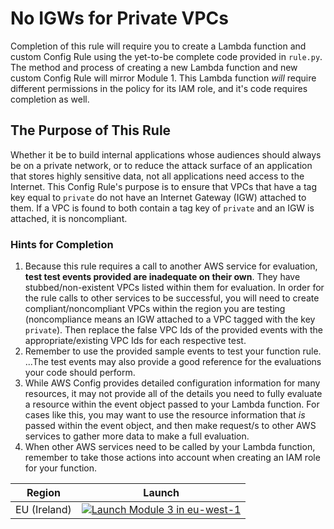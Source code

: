 # No IGWs for Private VPCs
Completion of this rule will require you to create a Lambda function and custom Config Rule using the yet-to-be complete code provided in `rule.py`.  The method and process of creating a new Lambda function and new custom Config Rule will mirror Module 1.  This Lambda function *will* require different permissions in the policy for its IAM role, and it's code requires completion as well.

## The Purpose of This Rule
Whether it be to build internal applications whose audiences should always be on a private network, or to reduce the attack surface of an application that stores highly sensitive data, not all applications need access to the Internet.  This Config Rule's purpose is to ensure that VPCs that have a tag key equal to `private` do not have an Internet Gateway (IGW) attached to them.  If a VPC is found to both contain a tag key of `private` and an IGW is attached, it is noncompliant.

### Hints for Completion
1. Because this rule requires a call to another AWS service for evaluation, **test test events provided are inadequate on their own**. They have stubbed/non-existent VPCs listed within them for evaluation.  In order for the rule calls to other services to be successful, you will need to create compliant/noncompliant VPCs within the region you are testing (noncompliance means an IGW attached to a VPC tagged with the key `private`). Then replace the false VPC Ids of the provided events with the appropriate/existing VPC Ids for each respective test.
2. Remember to use the provided sample events to test your function rule. ...The test events may also provide a good reference for the evaluations your code should perform.
3. While AWS Config provides detailed configuration information for many resources, it may not provide all of the details you need to fully evaluate a resource within the event object passed to your Lambda function.  For cases like this, you may want to use the resource information that *is* passed within the event object, and then make request/s to other AWS services to gather more data to make a full evaluation.
4. When other AWS services need to be called by your Lambda function, remember to take those actions into account when creating an IAM role for your function.

Region| Launch
------|-----
EU (Ireland) | [![Launch Module 3 in eu-west-1](http://docs.aws.amazon.com/AWSCloudFormation/latest/UserGuide/images/cloudformation-launch-stack-button.png)](https://console.aws.amazon.com/cloudformation/home?region=eu-west-1#/stacks/new?stackName=ConfigRules-Module-3-No-IGW-For-Private-VPCs&templateURL=https://s3.amazonaws.com/config-rules-workshop-eu-west-1/module-3/template.yml)
